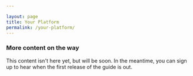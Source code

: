 ```yaml
---

layout: page
title: Your Platform
permalink: /your-platform/
---
```

### More content on the way

This content isn't here yet, but will be soon. In the meantime, you can sign up to hear when the first release of the guide is out.
